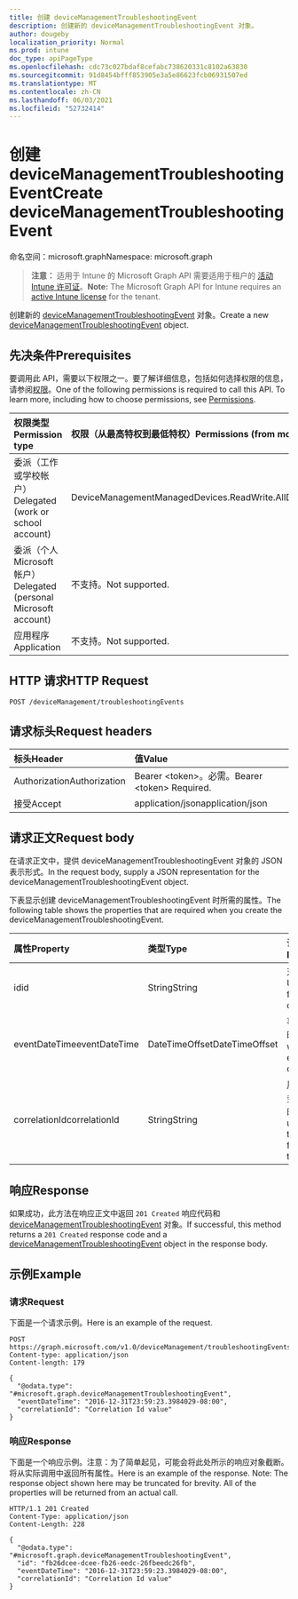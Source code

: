 ```yaml
---
title: 创建 deviceManagementTroubleshootingEvent
description: 创建新的 deviceManagementTroubleshootingEvent 对象。
author: dougeby
localization_priority: Normal
ms.prod: intune
doc_type: apiPageType
ms.openlocfilehash: cdc73c027bdaf8cefabc738620331c8102a63830
ms.sourcegitcommit: 91d8454bfff853905e3a5e86623fcb06931507ed
ms.translationtype: MT
ms.contentlocale: zh-CN
ms.lasthandoff: 06/03/2021
ms.locfileid: "52732414"
---
```

# <a name="create-devicemanagementtroubleshootingevent"></a><span data-ttu-id="2dc4e-103">创建 deviceManagementTroubleshootingEvent</span><span class="sxs-lookup"><span data-stu-id="2dc4e-103">Create deviceManagementTroubleshootingEvent</span></span>

<span data-ttu-id="2dc4e-104">命名空间：microsoft.graph</span><span class="sxs-lookup"><span data-stu-id="2dc4e-104">Namespace: microsoft.graph</span></span>

> <span data-ttu-id="2dc4e-105">**注意：** 适用于 Intune 的 Microsoft Graph API 需要适用于租户的 [活动 Intune 许可证](https://go.microsoft.com/fwlink/?linkid=839381)。</span><span class="sxs-lookup"><span data-stu-id="2dc4e-105">**Note:** The Microsoft Graph API for Intune requires an [active Intune license](https://go.microsoft.com/fwlink/?linkid=839381) for the tenant.</span></span>

<span data-ttu-id="2dc4e-106">创建新的 [deviceManagementTroubleshootingEvent](../resources/intune-troubleshooting-devicemanagementtroubleshootingevent.md) 对象。</span><span class="sxs-lookup"><span data-stu-id="2dc4e-106">Create a new [deviceManagementTroubleshootingEvent](../resources/intune-troubleshooting-devicemanagementtroubleshootingevent.md) object.</span></span>

## <a name="prerequisites"></a><span data-ttu-id="2dc4e-107">先决条件</span><span class="sxs-lookup"><span data-stu-id="2dc4e-107">Prerequisites</span></span>
<span data-ttu-id="2dc4e-p101">要调用此 API，需要以下权限之一。要了解详细信息，包括如何选择权限的信息，请参阅[权限](/graph/permissions-reference)。</span><span class="sxs-lookup"><span data-stu-id="2dc4e-p101">One of the following permissions is required to call this API. To learn more, including how to choose permissions, see [Permissions](/graph/permissions-reference).</span></span>

|<span data-ttu-id="2dc4e-110">权限类型</span><span class="sxs-lookup"><span data-stu-id="2dc4e-110">Permission type</span></span>|<span data-ttu-id="2dc4e-111">权限（从最高特权到最低特权）</span><span class="sxs-lookup"><span data-stu-id="2dc4e-111">Permissions (from most to least privileged)</span></span>|
|:---|:---|
|<span data-ttu-id="2dc4e-112">委派（工作或学校帐户）</span><span class="sxs-lookup"><span data-stu-id="2dc4e-112">Delegated (work or school account)</span></span>|<span data-ttu-id="2dc4e-113">DeviceManagementManagedDevices.ReadWrite.All</span><span class="sxs-lookup"><span data-stu-id="2dc4e-113">DeviceManagementManagedDevices.ReadWrite.All</span></span>|
|<span data-ttu-id="2dc4e-114">委派（个人 Microsoft 帐户）</span><span class="sxs-lookup"><span data-stu-id="2dc4e-114">Delegated (personal Microsoft account)</span></span>|<span data-ttu-id="2dc4e-115">不支持。</span><span class="sxs-lookup"><span data-stu-id="2dc4e-115">Not supported.</span></span>|
|<span data-ttu-id="2dc4e-116">应用程序</span><span class="sxs-lookup"><span data-stu-id="2dc4e-116">Application</span></span>|<span data-ttu-id="2dc4e-117">不支持。</span><span class="sxs-lookup"><span data-stu-id="2dc4e-117">Not supported.</span></span>|

## <a name="http-request"></a><span data-ttu-id="2dc4e-118">HTTP 请求</span><span class="sxs-lookup"><span data-stu-id="2dc4e-118">HTTP Request</span></span>
<!-- {
  "blockType": "ignored"
}
-->
``` http
POST /deviceManagement/troubleshootingEvents
```

## <a name="request-headers"></a><span data-ttu-id="2dc4e-119">请求标头</span><span class="sxs-lookup"><span data-stu-id="2dc4e-119">Request headers</span></span>
|<span data-ttu-id="2dc4e-120">标头</span><span class="sxs-lookup"><span data-stu-id="2dc4e-120">Header</span></span>|<span data-ttu-id="2dc4e-121">值</span><span class="sxs-lookup"><span data-stu-id="2dc4e-121">Value</span></span>|
|:---|:---|
|<span data-ttu-id="2dc4e-122">Authorization</span><span class="sxs-lookup"><span data-stu-id="2dc4e-122">Authorization</span></span>|<span data-ttu-id="2dc4e-123">Bearer &lt;token&gt;。必需。</span><span class="sxs-lookup"><span data-stu-id="2dc4e-123">Bearer &lt;token&gt; Required.</span></span>|
|<span data-ttu-id="2dc4e-124">接受</span><span class="sxs-lookup"><span data-stu-id="2dc4e-124">Accept</span></span>|<span data-ttu-id="2dc4e-125">application/json</span><span class="sxs-lookup"><span data-stu-id="2dc4e-125">application/json</span></span>|

## <a name="request-body"></a><span data-ttu-id="2dc4e-126">请求正文</span><span class="sxs-lookup"><span data-stu-id="2dc4e-126">Request body</span></span>
<span data-ttu-id="2dc4e-127">在请求正文中，提供 deviceManagementTroubleshootingEvent 对象的 JSON 表示形式。</span><span class="sxs-lookup"><span data-stu-id="2dc4e-127">In the request body, supply a JSON representation for the deviceManagementTroubleshootingEvent object.</span></span>

<span data-ttu-id="2dc4e-128">下表显示创建 deviceManagementTroubleshootingEvent 时所需的属性。</span><span class="sxs-lookup"><span data-stu-id="2dc4e-128">The following table shows the properties that are required when you create the deviceManagementTroubleshootingEvent.</span></span>

|<span data-ttu-id="2dc4e-129">属性</span><span class="sxs-lookup"><span data-stu-id="2dc4e-129">Property</span></span>|<span data-ttu-id="2dc4e-130">类型</span><span class="sxs-lookup"><span data-stu-id="2dc4e-130">Type</span></span>|<span data-ttu-id="2dc4e-131">说明</span><span class="sxs-lookup"><span data-stu-id="2dc4e-131">Description</span></span>|
|:---|:---|:---|
|<span data-ttu-id="2dc4e-132">id</span><span class="sxs-lookup"><span data-stu-id="2dc4e-132">id</span></span>|<span data-ttu-id="2dc4e-133">String</span><span class="sxs-lookup"><span data-stu-id="2dc4e-133">String</span></span>|<span data-ttu-id="2dc4e-134">对象的 UUID</span><span class="sxs-lookup"><span data-stu-id="2dc4e-134">UUID for the object</span></span>|
|<span data-ttu-id="2dc4e-135">eventDateTime</span><span class="sxs-lookup"><span data-stu-id="2dc4e-135">eventDateTime</span></span>|<span data-ttu-id="2dc4e-136">DateTimeOffset</span><span class="sxs-lookup"><span data-stu-id="2dc4e-136">DateTimeOffset</span></span>|<span data-ttu-id="2dc4e-137">事件发生的时间。</span><span class="sxs-lookup"><span data-stu-id="2dc4e-137">Time when the event occurred .</span></span>|
|<span data-ttu-id="2dc4e-138">correlationId</span><span class="sxs-lookup"><span data-stu-id="2dc4e-138">correlationId</span></span>|<span data-ttu-id="2dc4e-139">String</span><span class="sxs-lookup"><span data-stu-id="2dc4e-139">String</span></span>|<span data-ttu-id="2dc4e-140">用于跟踪服务中的故障的 ID。</span><span class="sxs-lookup"><span data-stu-id="2dc4e-140">Id used for tracing the failure in the service.</span></span>|



## <a name="response"></a><span data-ttu-id="2dc4e-141">响应</span><span class="sxs-lookup"><span data-stu-id="2dc4e-141">Response</span></span>
<span data-ttu-id="2dc4e-142">如果成功，此方法在响应正文中返回 `201 Created` 响应代码和 [deviceManagementTroubleshootingEvent](../resources/intune-troubleshooting-devicemanagementtroubleshootingevent.md) 对象。</span><span class="sxs-lookup"><span data-stu-id="2dc4e-142">If successful, this method returns a `201 Created` response code and a [deviceManagementTroubleshootingEvent](../resources/intune-troubleshooting-devicemanagementtroubleshootingevent.md) object in the response body.</span></span>

## <a name="example"></a><span data-ttu-id="2dc4e-143">示例</span><span class="sxs-lookup"><span data-stu-id="2dc4e-143">Example</span></span>

### <a name="request"></a><span data-ttu-id="2dc4e-144">请求</span><span class="sxs-lookup"><span data-stu-id="2dc4e-144">Request</span></span>
<span data-ttu-id="2dc4e-145">下面是一个请求示例。</span><span class="sxs-lookup"><span data-stu-id="2dc4e-145">Here is an example of the request.</span></span>
``` http
POST https://graph.microsoft.com/v1.0/deviceManagement/troubleshootingEvents
Content-type: application/json
Content-length: 179

{
  "@odata.type": "#microsoft.graph.deviceManagementTroubleshootingEvent",
  "eventDateTime": "2016-12-31T23:59:23.3984029-08:00",
  "correlationId": "Correlation Id value"
}
```

### <a name="response"></a><span data-ttu-id="2dc4e-146">响应</span><span class="sxs-lookup"><span data-stu-id="2dc4e-146">Response</span></span>
<span data-ttu-id="2dc4e-p102">下面是一个响应示例。注意：为了简单起见，可能会将此处所示的响应对象截断。将从实际调用中返回所有属性。</span><span class="sxs-lookup"><span data-stu-id="2dc4e-p102">Here is an example of the response. Note: The response object shown here may be truncated for brevity. All of the properties will be returned from an actual call.</span></span>
``` http
HTTP/1.1 201 Created
Content-Type: application/json
Content-Length: 228

{
  "@odata.type": "#microsoft.graph.deviceManagementTroubleshootingEvent",
  "id": "fb26dcee-dcee-fb26-eedc-26fbeedc26fb",
  "eventDateTime": "2016-12-31T23:59:23.3984029-08:00",
  "correlationId": "Correlation Id value"
}
```









